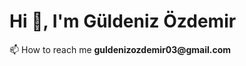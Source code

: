 <h1 align="left">Hi 👋, I'm Güldeniz Özdemir</h1>

<p align="left">📫 How to reach me <b>guldenizozdemir03@gmail.com</b></p/>

 
